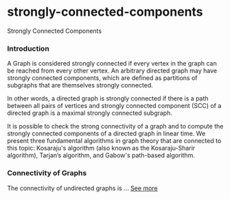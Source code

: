# strongly-connected-components
Strongly Connected Components


### Introduction

A Graph is considered strongly connected if every vertex in the graph can be reached from every other vertex. An 
 arbitrary directed graph may have strongly connected components, which are defined as partitions of subgraphs that are
 themselves strongly connected.

In other words, a directed graph is strongly connected if there is a path between all pairs of vertices and strongly 
 connected component (SCC) of a directed graph is a maximal strongly connected subgraph.

It is possible to check the strong connectivity of a graph and to compute the strongly connected components of a 
 directed graph in linear time. We present three fundamental algorithms in graph theory that are connected to this 
 topic: Kosaraju's algorithm (also known as the Kosaraju-Sharir algorithm), Tarjan’s algorithm, and Gabow's path-based 
 algorithm.


### Connectivity of Graphs

The connectivity of undirected graphs is ... [See more](http://ac.aua.am/albert_hambardzumyan/Web/Algorithm%20Project/SCC.html)
